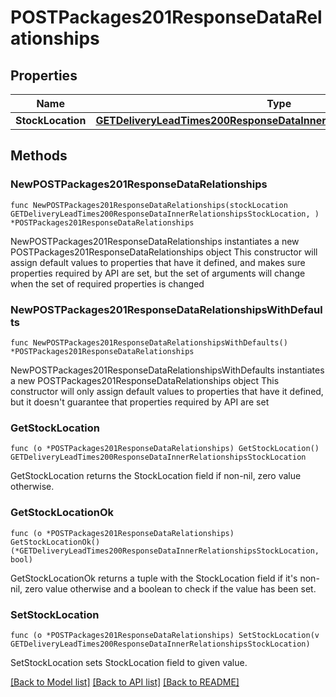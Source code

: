 # POSTPackages201ResponseDataRelationships

## Properties

Name | Type | Description | Notes
------------ | ------------- | ------------- | -------------
**StockLocation** | [**GETDeliveryLeadTimes200ResponseDataInnerRelationshipsStockLocation**](GETDeliveryLeadTimes200ResponseDataInnerRelationshipsStockLocation.md) |  | 

## Methods

### NewPOSTPackages201ResponseDataRelationships

`func NewPOSTPackages201ResponseDataRelationships(stockLocation GETDeliveryLeadTimes200ResponseDataInnerRelationshipsStockLocation, ) *POSTPackages201ResponseDataRelationships`

NewPOSTPackages201ResponseDataRelationships instantiates a new POSTPackages201ResponseDataRelationships object
This constructor will assign default values to properties that have it defined,
and makes sure properties required by API are set, but the set of arguments
will change when the set of required properties is changed

### NewPOSTPackages201ResponseDataRelationshipsWithDefaults

`func NewPOSTPackages201ResponseDataRelationshipsWithDefaults() *POSTPackages201ResponseDataRelationships`

NewPOSTPackages201ResponseDataRelationshipsWithDefaults instantiates a new POSTPackages201ResponseDataRelationships object
This constructor will only assign default values to properties that have it defined,
but it doesn't guarantee that properties required by API are set

### GetStockLocation

`func (o *POSTPackages201ResponseDataRelationships) GetStockLocation() GETDeliveryLeadTimes200ResponseDataInnerRelationshipsStockLocation`

GetStockLocation returns the StockLocation field if non-nil, zero value otherwise.

### GetStockLocationOk

`func (o *POSTPackages201ResponseDataRelationships) GetStockLocationOk() (*GETDeliveryLeadTimes200ResponseDataInnerRelationshipsStockLocation, bool)`

GetStockLocationOk returns a tuple with the StockLocation field if it's non-nil, zero value otherwise
and a boolean to check if the value has been set.

### SetStockLocation

`func (o *POSTPackages201ResponseDataRelationships) SetStockLocation(v GETDeliveryLeadTimes200ResponseDataInnerRelationshipsStockLocation)`

SetStockLocation sets StockLocation field to given value.



[[Back to Model list]](../README.md#documentation-for-models) [[Back to API list]](../README.md#documentation-for-api-endpoints) [[Back to README]](../README.md)



